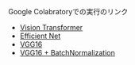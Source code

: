 Google Colabratoryでの実行のリンク
- [Vision Transformer](https://colab.research.google.com/drive/1QD0jCJzAmhxjy8a0Qw0g7zK5ER6HKixK?usp=sharing)
- [Efficient Net](https://colab.research.google.com/drive/1Wab_xJs_nkLIRgFE85XKouXEXjPrV2QU?usp=sharing)
- [VGG16](https://colab.research.google.com/drive/1xYCjTEHROCOenTYV5zCEtxoXMfuVhAZ1?usp=sharing)
- [VGG16 + BatchNormalization](https://colab.research.google.com/drive/1oc_v1gB1Ro4o5jiPP0Yf060tWgcphDL8?usp=sharing)
